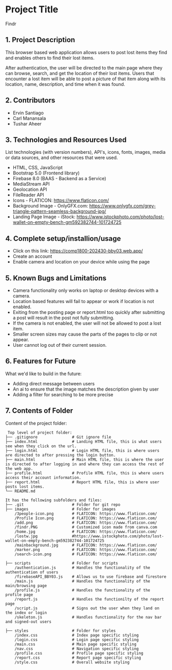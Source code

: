 # Project Title
Findr

## 1. Project Description
This browser based web application allows users to post lost items they find and enables others
to find their lost items. 

After authentication, the user will be directed to the main page where they can browse, search, and get 
the location of their lost items. Users that encounter a lost item will be able to post a picture of that 
item along with its location, name, description, and time when it was found.

## 2. Contributors
* Ervin Santiago
* Carl Manansala
* Tushar Aheer
	
## 3. Technologies and Resources Used
List technologies (with version numbers), API's, icons, fonts, images, media or data sources, and other resources that were used.
* HTML, CSS, JavaScript
* Bootstrap 5.0 (Frontend library)
* Firebase 8.0 (BAAS - Backend as a Service)
* MediaStream API
* Geolocation API
* FileReader API
* Icons - FLATICON: https://www.flaticon.com/
* Background Image - OnlyGFX.com: https://www.onlygfx.com/grey-triangle-pattern-seamless-background-jpg/
* Landing Page Image - iStock: https://www.istockphoto.com/photo/lost-wallet-on-empty-bench-gm592382744-101724725

## 4. Complete setup/installion/usage
* Click on this link: https://comp1800-202430-bby03.web.app/
* Create an account
* Enable camera and location on your device while using the page

## 5. Known Bugs and Limitations
* Camera functionality only works on laptop or desktop devices with a camera.
* Location based features will fail to appear or work if location is not enabled.
* Exiting from the posting page or report.html too quickly after submitting a post will result in the post not fully submitting.
* If the camera is not enabled, the user will not be allowed to post a lost item.
* Smaller screen sizes may cause the parts of the pages to clip or not appear.
* User cannot log out of their current session.

## 6. Features for Future
What we'd like to build in the future:
* Adding direct message between users
* An ai to ensure that the image matches the description given by user
* Adding a filter for searching to be more precise
	
## 7. Contents of Folder
Content of the project folder:

```
 Top level of project folder: 
├── .gitignore               # Git ignore file
├── index.html               # Landing HTML file, this is what users see when they click on the url.
├── login.html               # Login HTML file, this is where users are directed to after pressing the login button.
├── main.html                # Main HTML file, this is where the user is directed to after logging in and where they can access the rest of the web app. 
├── profile.html             # Profile HTML file, this is where users access their account information.
├── report.html              # Report HTML file, this is where user posts lost items.
└── README.md

It has the following subfolders and files:
├── .git                     # Folder for git repo
├── images                   # Folder for images
    /3people-icon.png        # FLATICON: https://www.flaticon.com/
    /Profile Icon.png        # FLATICON: https://www.flaticon.com/
    /add.png                 # FLATICON: https://www.flaticon.com/
    /findr.PNG               # Customized icon made from canva.com
    /home.jpg                # FLATICON: https://www.flaticon.com/
    /lostw.jpg               #https://www.istockphoto.com/photo/lost-wallet-on-empty-bench-gm592382744-101724725
    /mainbackground.jpg      # FLATICON: https://www.flaticon.com/
    /marker.png              # FLATICON: https://www.flaticon.com/
    /search-icon.png         # FLATICON: https://www.flaticon.com/

├── scripts                  # Folder for scripts
    /authentication.js       # Handles the functionality of the authentication of users
    /firebaseAPI_BBY03.js    # Allows us to use firebase and firestore
    /main.js                 # Handles the functionality of the main/browsing page
    /profile.js              # Handles the functionality of the profile page
    /report.js               # Handles the functionilty of the report page
    /script.js               # Signs out the user when they land on the index or login
    /skeleton.js             # Handles functionality for the nav bar and signed-out users

├── styles                   # Folder for styles
    /index.css               # Index page specific styling
    /login.css               # Login page specific styling
    /main.css                # Main page specific styling
    /nav.css                 # Navigation specific styling
    /profile.css             # Profile page specific styling
    /report.css              # Report page specific styling
    /style.css               # Overall website styling



```


